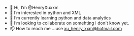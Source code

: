 - 👋 Hi, I’m @HenryXuxxm
- 👀 I’m interested in python and XML 
- 🌱 I’m currently learning python and data analytics
- 💞️ I’m looking to collaborate on somehting I don't know yet.
- 📫 How to reach me ...use xu_henry_xxm@hotmail.com

<!---
HenryXuxxm/HenryXuxxm is a ✨ special ✨ repository because its `README.md` (this file) appears on your GitHub profile.
You can click the Preview link to take a look at your changes.
--->
